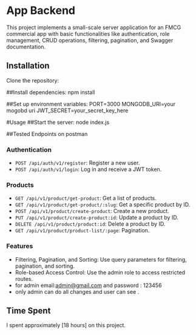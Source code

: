 # App Backend

This project implements a small-scale server application for an FMCG commercial app with basic functionalities like authentication, role management, CRUD operations, filtering, pagination, and Swagger documentation.

## Installation

Clone the repository:

##Install dependencies:
npm install

##Set up environment variables:
PORT=3000
MONGODB_URI=your mogobd uri
JWT_SECRET=your_secret_key_here

#Usage
##Start the server:
node index.js


##Tested Endpoints on postman

### Authentication

- `POST /api/auth/v1/register`: Register a new user.
- `POST /api/auth/v1/login`: Log in and receive a JWT token.


### Products

- `GET /api/v1/product/get-product`: Get a list of products.
- `GET /api/v1/product/get-product/:slug`: Get a specific product by ID.
- `POST /api/v1/product/create-product`: Create a new product.
- `PUT /api/v1/product/create-product:id`: Update a product by ID.
- `DELETE /api/v1/product/product:id`: Delete a product by ID.
- `GET /api/v1/product/product-list/:page`: Pagination.

### Features

- Filtering, Pagination, and Sorting: Use query parameters for filtering, pagination, and sorting.
- Role-based Access Control: Use the admin role to access restricted routes.
- for admin email:admin@gmail.com and password : 123456
- only admin can do all changes and user can see .


## Time Spent

I spent approximately [18 hours] on this project.



